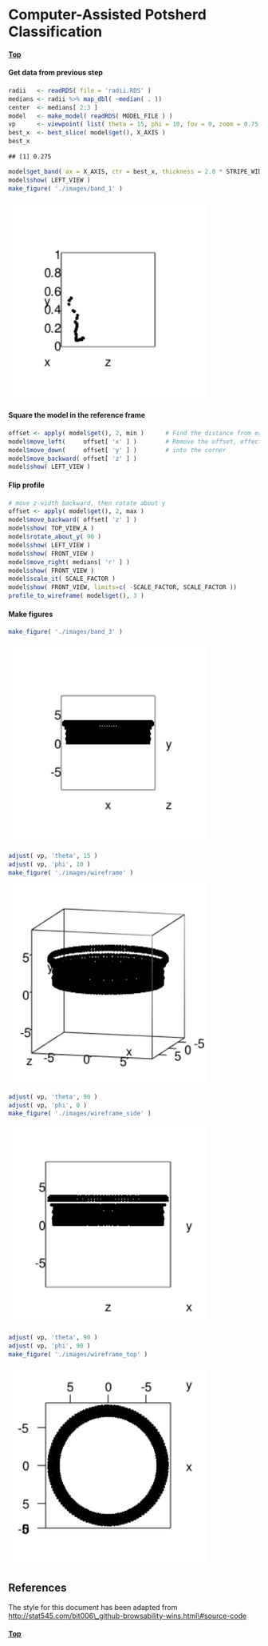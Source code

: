 
# Computer-Assisted Potsherd Classification

#### [Top](../README.md)

#### Get data from previous step

``` r
radii   <- readRDS( file = 'radii.RDS' )
medians <- radii %>% map_dbl( ~median( . ))
center  <- medians[ 2:3 ]
model   <- make_model( readRDS( MODEL_FILE ) )
vp      <- viewpoint( list( theta = 15, phi = 10, fov = 0, zoom = 0.75 ))
best_x  <- best_slice( model$get(), X_AXIS )
best_x
```

    ## [1] 0.275

``` r
model$get_band( ax = X_AXIS, ctr = best_x, thickness = 2.0 * STRIPE_WIDTH )
model$show( LEFT_VIEW )
make_figure( './images/band_1' )
```

<img src="./images/band_1.png" width="400">

#### Square the model in the reference frame

``` r
offset <- apply( model$get(), 2, min )      # Find the distance from each axis to the nearest model point
model$move_left(     offset[ 'x' ] )        # Remove the offset, effectively pushing the object
model$move_down(     offset[ 'y' ] )        # into the corner
model$move_backward( offset[ 'z' ] )
model$show( LEFT_VIEW )
```

#### Flip profile

``` r
# move z-width backward, then rotate about y
offset <- apply( model$get(), 2, max ) 
model$move_backward( offset[ 'z' ] )
model$show( TOP_VIEW_A )
model$rotate_about_y( 90 )
model$show( LEFT_VIEW )
model$show( FRONT_VIEW )
model$move_right( medians[ 'r' ] )
model$show( FRONT_VIEW )
model$scale_it( SCALE_FACTOR )
model$show( FRONT_VIEW, limits=c( -SCALE_FACTOR, SCALE_FACTOR ))
profile_to_wireframe( model$get(), 3 )
```

#### Make figures

``` r
make_figure( './images/band_3' )
```

<img src="./images/band_3.png" width="400">

``` r
adjust( vp, 'theta', 15 )
adjust( vp, 'phi', 10 )
make_figure( './images/wireframe' )
```

<img src="./images/wireframe.png" width="400">

``` r
adjust( vp, 'theta', 90 )
adjust( vp, 'phi', 0 )
make_figure( './images/wireframe_side' )
```

<img src="./images/wireframe_side.png" width="400">

``` r
adjust( vp, 'theta', 90 )
adjust( vp, 'phi', 90 )
make_figure( './images/wireframe_top' )
```

<img src="./images/wireframe_top.png" width="400">
<br>

References
----------

The style for this document has been adapted from http://stat545.com/bit006\_github-browsability-wins.html\#source-code

#### [Top](../README.md)
